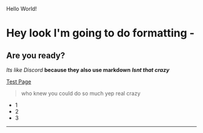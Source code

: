 Hello World!

# Hey look I'm going to do formatting -
## Are you ready?
*Its like Discord*
**because they also use markdown**
***Isnt that crazy***

[Test Page](https://cnsquared.github.io/cse15l-lab-reports/TestFile.html)

>who knew you could do so much
>yep real crazy

* 1
* 2
* 3

--- 

